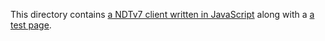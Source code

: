 This directory contains [a NDTv7 client written in JavaScript](
libndt7client.js) along with a [a test page](index.html).
